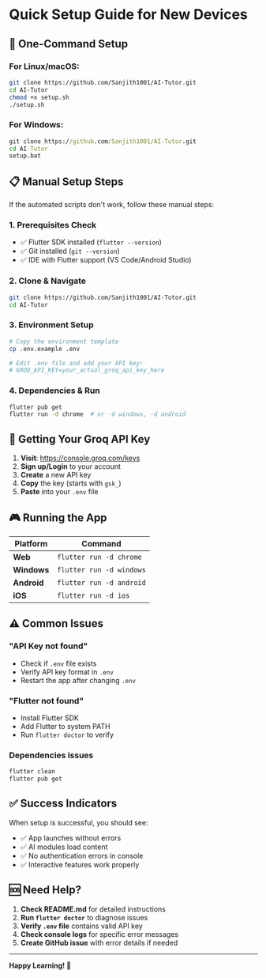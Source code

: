 # Quick Setup Guide for New Devices

## 🎯 One-Command Setup

### For Linux/macOS:
```bash
git clone https://github.com/Sanjith1001/AI-Tutor.git
cd AI-Tutor
chmod +x setup.sh
./setup.sh
```

### For Windows:
```cmd
git clone https://github.com/Sanjith1001/AI-Tutor.git
cd AI-Tutor
setup.bat
```

## 📋 Manual Setup Steps

If the automated scripts don't work, follow these manual steps:

### 1. Prerequisites Check
- ✅ Flutter SDK installed (`flutter --version`)
- ✅ Git installed (`git --version`)
- ✅ IDE with Flutter support (VS Code/Android Studio)

### 2. Clone & Navigate
```bash
git clone https://github.com/Sanjith1001/AI-Tutor.git
cd AI-Tutor
```

### 3. Environment Setup
```bash
# Copy the environment template
cp .env.example .env

# Edit .env file and add your API key:
# GROQ_API_KEY=your_actual_groq_api_key_here
```

### 4. Dependencies & Run
```bash
flutter pub get
flutter run -d chrome  # or -d windows, -d android
```

## 🔑 Getting Your Groq API Key

1. **Visit**: https://console.groq.com/keys
2. **Sign up/Login** to your account
3. **Create** a new API key
4. **Copy** the key (starts with `gsk_`)
5. **Paste** into your `.env` file

## 🎮 Running the App

| Platform | Command |
|----------|---------|
| **Web** | `flutter run -d chrome` |
| **Windows** | `flutter run -d windows` |
| **Android** | `flutter run -d android` |
| **iOS** | `flutter run -d ios` |

## ⚠️ Common Issues

### "API Key not found"
- Check if `.env` file exists
- Verify API key format in `.env`
- Restart the app after changing `.env`

### "Flutter not found"
- Install Flutter SDK
- Add Flutter to system PATH
- Run `flutter doctor` to verify

### Dependencies issues
```bash
flutter clean
flutter pub get
```

## ✅ Success Indicators

When setup is successful, you should see:
- ✅ App launches without errors
- ✅ AI modules load content
- ✅ No authentication errors in console
- ✅ Interactive features work properly

## 🆘 Need Help?

1. **Check README.md** for detailed instructions
2. **Run `flutter doctor`** to diagnose issues
3. **Verify `.env` file** contains valid API key
4. **Check console logs** for specific error messages
5. **Create GitHub issue** with error details if needed

---
**Happy Learning! 🚀**